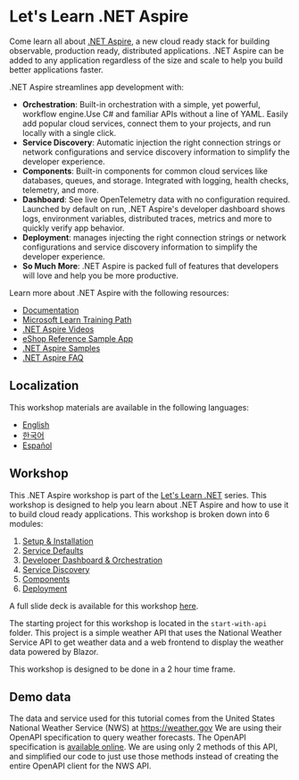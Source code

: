 ﻿# Let's Learn .NET Aspire

Come learn all about [.NET Aspire](https://learn.microsoft.com/dotnet/aspire/), a new cloud ready stack for building observable, production ready, distributed applications.​ .NET Aspire can be added to any application regardless of the size and scale to help you build better applications faster.​

.NET Aspire streamlines app development with:

- **Orchestration**: Built-in orchestration with a simple, yet powerful, workflow engine.Use C# and familiar APIs without a line of YAML. Easily add popular cloud services, connect them to your projects, and run locally with a single click. 
- **Service Discovery**: Automatic injection the right connection strings or network configurations and service discovery information to simplify the developer experience.
- **Components**: Built-in components for common cloud services like databases, queues, and storage. Integrated with logging, health checks, telemetry, and more.
- **Dashboard**: See live OpenTelemetry data with no configuration required. Launched by default on run, .NET Aspire's developer dashboard shows logs, environment variables, distributed traces, metrics and more to quickly verify app behavior.
- **Deployment**: manages injecting the right connection strings or network configurations and service discovery information to simplify the developer experience.
- **So Much More**: .NET Aspire is packed full of features that developers will love and help you be more productive.

Learn more about .NET Aspire with the following resources:
- [Documentation](https://learn.microsoft.com/dotnet/aspire)
- [Microsoft Learn Training Path](https://learn.microsoft.com/en-us/training/paths/dotnet-aspire/)
- [.NET Aspire Videos](https://aka.ms/aspire/videos)
- [eShop Reference Sample App](https://github.com/dotnet/eshop)
- [.NET Aspire Samples](https://learn.microsoft.com/samples/browse/?expanded=dotnet&products=dotnet-aspire)
- [.NET Aspire FAQ](https://learn.microsoft.com/dotnet/aspire/reference/aspire-faq)

## Localization

This workshop materials are available in the following languages:

- [English](./README.md)
- [한국어](./README.ko.md)
- [Español](./README.es.md)

## Workshop

This .NET Aspire workshop is part of the [Let's Learn .NET](https://aka.ms/letslearndotnet) series.  This workshop is designed to help you learn about .NET Aspire and how to use it to build cloud ready applications.  This workshop is broken down into 6 modules:

1. [Setup & Installation](./workshop/1-setup.md)
1. [Service Defaults](./workshop/2-servicedefaults.md)
1. [Developer Dashboard & Orchestration](./workshop/3-dashboard-apphost.md)
1. [Service Discovery](./workshop/4-servicediscovery.md)
1. [Components](./workshop/5-components.md)
1. [Deployment](./workshop/6-deployment.md)

A full slide deck is available for this workshop [here](./workshop/AspireWorkshop.pptx).

The starting project for this workshop is located in the `start-with-api` folder.  This project is a simple weather API that uses the National Weather Service API to get weather data and a web frontend to display the weather data powered by Blazor.

This workshop is designed to be done in a 2 hour time frame. 

## Demo data

The data and service used for this tutorial comes from the United States National Weather Service (NWS) at https://weather.gov  We are using their OpenAPI specification to query weather forecasts.  The OpenAPI specification is [available online](https://www.weather.gov/documentation/services-web-api).  We are using only 2 methods of this API, and simplified our code to just use those methods instead of creating the entire OpenAPI client for the NWS API.
